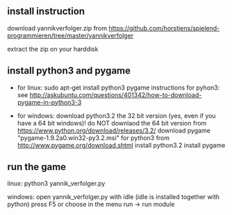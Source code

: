 ## install instruction

download yannikverfolger.zip from https://github.com/horstjens/spielend-programmieren/tree/master/yannikverfolger

extract the zip on your harddisk

## install python3 and pygame

  * for linux:
    sudo apt-get install python3
    pygame instructions for pyhon3: see http://askubuntu.com/questions/401342/how-to-download-pygame-in-python3-3
  
  * for windows:
    download python3.2 the 32 bit version (yes, even if you have a 64 bit windows)! do NOT downlaod the 64 bit version from https://www.python.org/download/releases/3.2/
    download pygame "pygame-1.9.2a0.win32-py3.2.msi" for python3 from http://www.pygame.org/download.shtml
    install python3.2
    install pygame
    
## run the game

linux:
python3 yannik_verfolger.py

windows:
open yannik_verfolger.py with idle (idle is installed together with python)
press F5 or choose in the menu run -> run module
